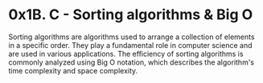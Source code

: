 # 0x1B. C - Sorting algorithms & Big O

Sorting algorithms are algorithms used to arrange a collection of elements in a specific order. They play a fundamental role in computer science and are used in various applications. The efficiency of sorting algorithms is commonly analyzed using Big O notation, which describes the algorithm's time complexity and space complexity.
